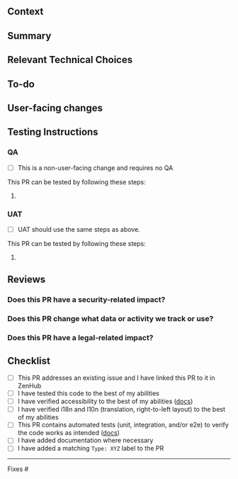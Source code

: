 ## Context

<!-- What do we want to achieve with this PR? Why did we write this code? -->

## Summary

<!-- A brief description of what this PR does. -->

## Relevant Technical Choices

<!-- Please describe your changes. -->

## To-do

<!-- A list of things that need to be addressed in this PR or follow-up changes. -->

## User-facing changes

<!--
Please describe your changes.
Include before/after screenshots or a short video.
-->

## Testing Instructions

<!--
How can the changes in this PR be verified?
Please provide step-by-step instructions how to reproduce the issue, if applicable.
Write step-by-step test instructions aimed at non-tech-savvy users, even if the PR is not user-facing.
-->

### QA

<!--
Not all changes require manual QA.
-->

<!-- ignore-task-list-start -->
- [ ] This is a non-user-facing change and requires no QA
<!-- ignore-task-list-end -->

This PR can be tested by following these steps:

1.

### UAT

<!--
Sometimes the testing instructions for UAT can differ from the ones for QA.
-->

<!-- ignore-task-list-start -->
- [ ] UAT should use the same steps as above.
<!-- ignore-task-list-end -->

<!--
If the above checkbox has not been checked, write down all steps necessary for user acceptance testing take to test this PR.
-->
This PR can be tested by following these steps:

1.

## Reviews

### Does this PR have a security-related impact?

<!-- Examples: new APIs, changes to KSES, etc.  -->

### Does this PR change what data or activity we track or use?

<!-- Examples: changes to telemetry, new third-party APIs -->

### Does this PR have a legal-related impact?

<!-- Examples: new images with unknown sources, new production dependencies with incompatible licenses -->

## Checklist

<!-- Check these after PR creation -->

- [ ] This PR addresses an existing issue and I have linked this PR to it in ZenHub
- [ ] I have tested this code to the best of my abilities
- [ ] I have verified accessibility to the best of my abilities ([docs](https://github.com/google/web-stories-wp/blob/main/docs/accessibility-testing.md))
- [ ] I have verified i18n and l10n (translation, right-to-left layout) to the best of my abilities
- [ ] This PR contains automated tests (unit, integration, and/or e2e) to verify the code works as intended ([docs](https://github.com/google/web-stories-wp/tree/main/docs#testing))
- [ ] I have added documentation where necessary
- [ ] I have added a matching `Type: XYZ` label to the PR

---

<!--
Please reference the issue(s) this PR addresses.
No URLs, just the issue numbers.
Use "Fixes #123" if it fixes an issue.
Example:

Fixes #123
Partially addresses #456
See #789
-->

Fixes #
